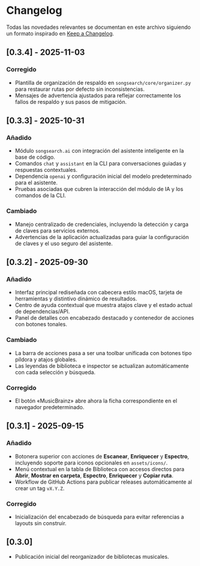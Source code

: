# Changelog

Todas las novedades relevantes se documentan en este archivo siguiendo un formato inspirado en [Keep a Changelog](https://keepachangelog.com/es-ES/1.1.0/).

## [0.3.4] - 2025-11-03
### Corregido
- Plantilla de organización de respaldo en `songsearch/core/organizer.py` para restaurar rutas por defecto sin inconsistencias.
- Mensajes de advertencia ajustados para reflejar correctamente los fallos de respaldo y sus pasos de mitigación.

## [0.3.3] - 2025-10-31
### Añadido
- Módulo `songsearch.ai` con integración del asistente inteligente en la base de código.
- Comandos `chat` y `assistant` en la CLI para conversaciones guiadas y respuestas contextuales.
- Dependencia `openai` y configuración inicial del modelo predeterminado para el asistente.
- Pruebas asociadas que cubren la interacción del módulo de IA y los comandos de la CLI.

### Cambiado
- Manejo centralizado de credenciales, incluyendo la detección y carga de claves para servicios externos.
- Advertencias de la aplicación actualizadas para guiar la configuración de claves y el uso seguro del asistente.

## [0.3.2] - 2025-09-30
### Añadido
- Interfaz principal rediseñada con cabecera estilo macOS, tarjeta de herramientas y distintivo dinámico de resultados.
- Centro de ayuda contextual que muestra atajos clave y el estado actual de dependencias/API.
- Panel de detalles con encabezado destacado y contenedor de acciones con botones tonales.

### Cambiado
- La barra de acciones pasa a ser una toolbar unificada con botones tipo píldora y atajos globales.
- Las leyendas de biblioteca e inspector se actualizan automáticamente con cada selección y búsqueda.

### Corregido
- El botón «MusicBrainz» abre ahora la ficha correspondiente en el navegador predeterminado.

## [0.3.1] - 2025-09-15
### Añadido
- Botonera superior con acciones de **Escanear**, **Enriquecer** y **Espectro**, incluyendo soporte para iconos opcionales en `assets/icons/`.
- Menú contextual en la tabla de Biblioteca con accesos directos para **Abrir**, **Mostrar en carpeta**, **Espectro**, **Enriquecer** y **Copiar ruta**.
- Workflow de GitHub Actions para publicar releases automáticamente al crear un tag `vX.Y.Z`.

### Corregido
- Inicialización del encabezado de búsqueda para evitar referencias a layouts sin construir.

## [0.3.0]
- Publicación inicial del reorganizador de bibliotecas musicales.

